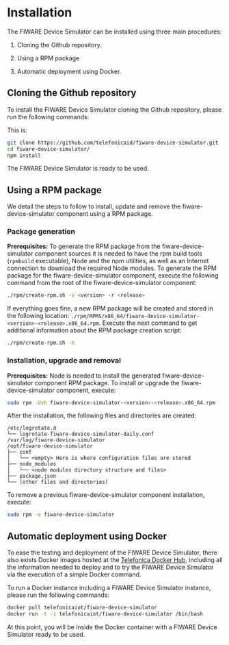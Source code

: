 # Installation

The FIWARE Device Simulator can be installed using three main procedures:

1. Cloning the Github repository.

2. Using a RPM package

3. Automatic deployment using Docker.

## Cloning the Github repository

To install the FIWARE Device Simulator cloning the Github repository, please run the following commands:

This is:
```bash
git clone https://github.com/telefonicaid/fiware-device-simulator.git
cd fiware-device-simulator/
npm install
```

The FIWARE Device Simulator is ready to be used.

## Using a RPM package

We detail the steps to follow to install, update and remove the fiware-device-simulator component using a RPM package.
### Package generation
**Prerequisites:** To generate the RPM package from the fiware-device-simulator component sources it is needed to have the rpm build tools (`rpmbuild` executable), Node and the
npm utilities, as well as an Internet connection to download the required Node modules.
To generate the RPM package for the fiware-device-simulator component, execute the following command from the root of the fiware-device-simulator component:
```bash
./rpm/create-rpm.sh -v <version> -r <release>
```
If everything goes fine, a new RPM package will be created and stored in the following location: `./rpm/RPMS/x86_64/fiware-device-simulator-<version>-<release>.x86_64.rpm`.
Execute the next command to get additional information about the RPM package creation script:
```bash
./rpm/create-rpm.sh -h
```
### Installation, upgrade and removal
**Prerequisites:** Node is needed to install the generated fiware-device-simulator component RPM package.
To install or upgrade the fiware-device-simulator component, execute:
```bash
sudo rpm -Uvh fiware-device-simulator-<version>-<release>.x86_64.rpm
```
After the installation, the following files and directories are created:
```
/etc/logrotate.d
└── logrotate-fiware-device-simulator-daily.conf
/var/log/fiware-device-simulator
/opt/fiware-device-simulator
├── conf
│   └── <empty> Here is where configuration files are stored
├── node_modules
│   └── <node modules directory structure and files>
├── package.json
└── (other files and directories)
```
To remove a previous fiware-device-simulator component installation, execute:
```bash
sudo rpm -e fiware-device-simulator
```

## Automatic deployment using Docker

To ease the testing and deployment of the FIWARE Device Simulator, there also exists Docker images hosted at the [Telefonica Docker Hub](https://hub.docker.com/repository/docker/telefonicaiot/fiware-device-simulator/), including all the information needed to deploy and to try the FIWARE Device Simulator via the execution of a simple Docker command.

To run a Docker instance including a FIWARE Device Simulator instance, please run the following commands:
```bash
docker pull telefonicaiot/fiware-device-simulator
docker run -t -i telefonicaiot/fiware-device-simulator /bin/bash
```

At this point, you will be inside the Docker container with a FIWARE Device Simulator ready to be used.
